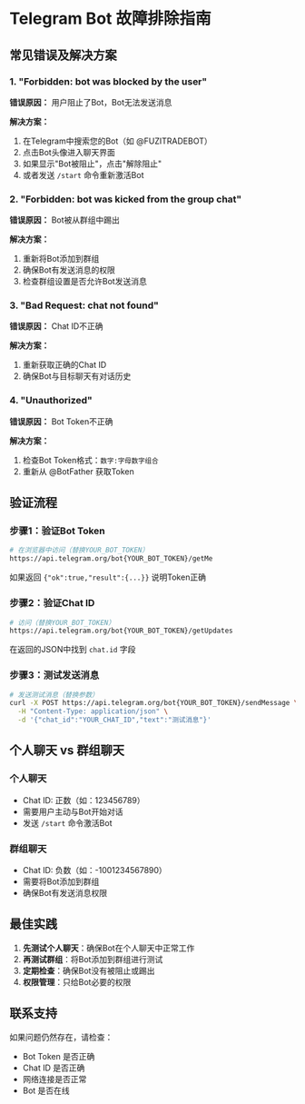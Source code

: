# Telegram Bot 故障排除指南

## 常见错误及解决方案

### 1. "Forbidden: bot was blocked by the user"

**错误原因：** 用户阻止了Bot，Bot无法发送消息

**解决方案：**
1. 在Telegram中搜索您的Bot（如 @FUZITRADEBOT）
2. 点击Bot头像进入聊天界面
3. 如果显示"Bot被阻止"，点击"解除阻止"
4. 或者发送 `/start` 命令重新激活Bot

### 2. "Forbidden: bot was kicked from the group chat"

**错误原因：** Bot被从群组中踢出

**解决方案：**
1. 重新将Bot添加到群组
2. 确保Bot有发送消息的权限
3. 检查群组设置是否允许Bot发送消息

### 3. "Bad Request: chat not found"

**错误原因：** Chat ID不正确

**解决方案：**
1. 重新获取正确的Chat ID
2. 确保Bot与目标聊天有对话历史

### 4. "Unauthorized"

**错误原因：** Bot Token不正确

**解决方案：**
1. 检查Bot Token格式：`数字:字母数字组合`
2. 重新从 @BotFather 获取Token

## 验证流程

### 步骤1：验证Bot Token
```bash
# 在浏览器中访问（替换YOUR_BOT_TOKEN）
https://api.telegram.org/bot{YOUR_BOT_TOKEN}/getMe
```
如果返回 `{"ok":true,"result":{...}}` 说明Token正确

### 步骤2：验证Chat ID
```bash
# 访问（替换YOUR_BOT_TOKEN）
https://api.telegram.org/bot{YOUR_BOT_TOKEN}/getUpdates
```
在返回的JSON中找到 `chat.id` 字段

### 步骤3：测试发送消息
```bash
# 发送测试消息（替换参数）
curl -X POST https://api.telegram.org/bot{YOUR_BOT_TOKEN}/sendMessage \
  -H "Content-Type: application/json" \
  -d '{"chat_id":"YOUR_CHAT_ID","text":"测试消息"}'
```

## 个人聊天 vs 群组聊天

### 个人聊天
- Chat ID: 正数（如：123456789）
- 需要用户主动与Bot开始对话
- 发送 `/start` 命令激活Bot

### 群组聊天
- Chat ID: 负数（如：-1001234567890）
- 需要将Bot添加到群组
- 确保Bot有发送消息权限

## 最佳实践

1. **先测试个人聊天**：确保Bot在个人聊天中正常工作
2. **再测试群组**：将Bot添加到群组进行测试
3. **定期检查**：确保Bot没有被阻止或踢出
4. **权限管理**：只给Bot必要的权限

## 联系支持

如果问题仍然存在，请检查：
- Bot Token 是否正确
- Chat ID 是否正确
- 网络连接是否正常
- Bot 是否在线 